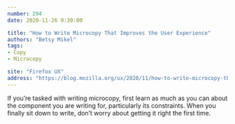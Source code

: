 ```yaml
---
number: 294
date: 2020-11-26 9:30:00

title: "How to Write Microcopy That Improves the User Experience"
authors: "Betsy Mikel"
tags:
- Copy
- Microcopy

site: "Firefox UX"
address: "https://blog.mozilla.org/ux/2020/11/how-to-write-microcopy-that-improves-the-user-experience/"
---
```


If you’re tasked with writing microcopy, first learn as much as you can about the component you are writing for, particularly its constraints. When you finally sit down to write, don’t worry about getting it right the first time.
